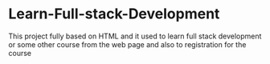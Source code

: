 # Learn-Full-stack-Development
This project fully based on HTML and it used to learn full stack development or some other course from the web page and also to registration for the course 
